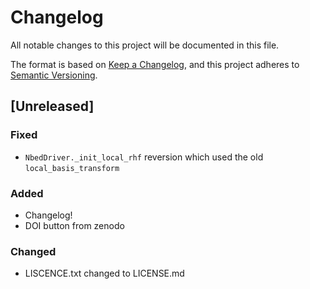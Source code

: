 # Changelog

All notable changes to this project will be documented in this file.

The format is based on [Keep a Changelog](https://keepachangelog.com/en/1.0.0/),
and this project adheres to [Semantic Versioning](https://semver.org/spec/v2.0.0.html).

## [Unreleased]
### Fixed 
- `NbedDriver._init_local_rhf` reversion which used the old `local_basis_transform`
### Added
- Changelog!
- DOI button from zenodo
### Changed
- LISCENCE.txt changed to LICENSE.md
